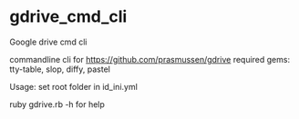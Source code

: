 # gdrive_cmd_cli
Google drive cmd cli

commandline cli for https://github.com/prasmussen/gdrive
required gems: tty-table, slop, diffy, pastel

Usage: set root folder in id_ini.yml

ruby gdrive.rb -h for help
